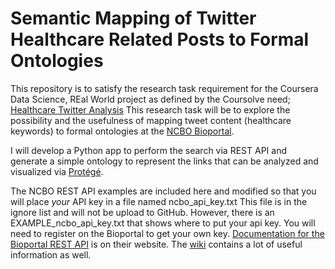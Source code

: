 Semantic Mapping of Twitter Healthcare Related Posts to Formal Ontologies
=========================================================================

This repository is to satisfy the research task requirement for the Coursera Data Science, REal World project as defined by the Coursolve need; [Healthcare Twitter Analysis](https://www.coursolve.org/need/184)
This research task will be to explore the possibility and the usefulness of mapping tweet content 
(healthcare keywords) to formal ontologies at the [NCBO Bioportal](http://bioportal.bioontology.org/).

I will develop a Python app to perform the search via REST API and generate a simple ontology to represent the links that can be analyzed and visualized via [Protégé](http://protege.stanford.edu/).


The NCBO REST API examples are included here and modified so that you will place *your* API key in a file named ncbo_api_key.txt 
This file is in the ignore list and will not be upload to GitHub. However, there is an EXAMPLE_ncbo_api_key.txt that shows where to put your api key. You will need to register on the Bioportal to get your own key.  [Documentation for the Bioportal REST API](http://data.bioontology.org/documentation) is on their website. The [wiki](http://www.bioontology.org/wiki/index.php/Main_Page) contains a lot of useful information as well.


